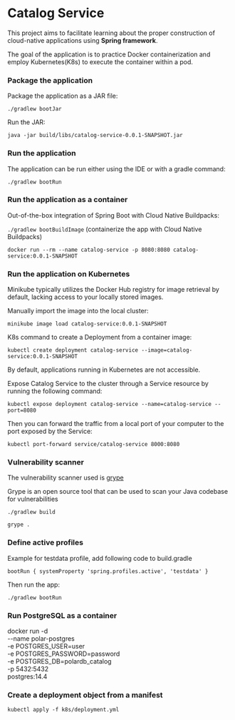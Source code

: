 # Catalog Service
This project aims to facilitate learning about the proper construction of cloud-native applications using __Spring framework__.

The goal of the application is to practice Docker containerization and employ Kubernetes(K8s) to execute the container within a pod.

### Package the application

Package the application as a JAR file:

`./gradlew bootJar`

Run the JAR: 

`java -jar build/libs/catalog-service-0.0.1-SNAPSHOT.jar`

### Run the application
The application can be run either using the IDE or with a gradle command:

`./gradlew bootRun`

### Run the application as a container
Out-of-the-box integration of Spring Boot with Cloud Native Buildpacks:

`./gradlew bootBuildImage` (containerize the app with Cloud Native Buildpacks)

`docker run --rm --name catalog-service -p 8080:8080 catalog-service:0.0.1-SNAPSHOT`

### Run the application on Kubernetes

Minikube typically utilizes the Docker Hub registry for image retrieval by default, lacking access to your locally stored images.

Manually import the image into the local cluster:

`minikube image load catalog-service:0.0.1-SNAPSHOT` 

K8s command to create a Deployment from a container image:

`kubectl create deployment catalog-service --image=catalog-service:0.0.1-SNAPSHOT`

By default, applications running in Kubernetes are not accessible.

Expose Catalog Service to the cluster through a Service resource by running the following command:

`kubectl expose deployment catalog-service --name=catalog-service --port=8080`

Then you can forward the traffic from a local port of your computer to the port exposed by the Service:

`kubectl port-forward service/catalog-service 8000:8080`

### Vulnerability scanner

The vulnerability scanner used is [grype](https://github.com/anchore/grype)

Grype is an open source tool that can be used to scan your Java codebase for vulnerabilities

`./gradlew build`

`grype .` 

### Define active profiles

Example for testdata profile, add following code to build.gradle


`bootRun {
systemProperty 'spring.profiles.active', 'testdata'
}`

Then run the app:

`./gradlew bootRun`

### Run PostgreSQL as a container

docker run -d \
--name polar-postgres \
-e POSTGRES_USER=user \
-e POSTGRES_PASSWORD=password \
-e POSTGRES_DB=polardb_catalog \
-p 5432:5432 \
postgres:14.4

### Create a deployment object from a manifest

`kubectl apply -f k8s/deployment.yml`


